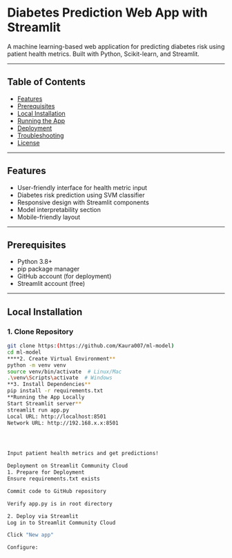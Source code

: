 # Diabetes Prediction Web App with Streamlit

A machine learning-based web application for predicting diabetes risk using patient health metrics. Built with Python, Scikit-learn, and Streamlit.

---

## Table of Contents
- [Features](#features)
- [Prerequisites](#prerequisites)
- [Local Installation](#local-installation)
- [Running the App](#running-the-app-locally)
- [Deployment](#deployment-on-streamlit-community-cloud)
- [Troubleshooting](#troubleshooting)
- [License](#license)

---

## Features
- User-friendly interface for health metric input
- Diabetes risk prediction using SVM classifier
- Responsive design with Streamlit components
- Model interpretability section
- Mobile-friendly layout

---

## Prerequisites

- Python 3.8+
- pip package manager
- GitHub account (for deployment)
- Streamlit account (free)

---

## Local Installation

### 1. Clone Repository
```bash
git clone https:(https://github.com/Kaura007/ml-model)
cd ml-model
****2. Create Virtual Environment**
python -m venv venv
source venv/bin/activate  # Linux/Mac
.\venv\Scripts\activate  # Windows
**3. Install Dependencies**
pip install -r requirements.txt
**Running the App Locally
Start Streamlit server**
streamlit run app.py
Local URL: http://localhost:8501
Network URL: http://192.168.x.x:8501




Input patient health metrics and get predictions!

Deployment on Streamlit Community Cloud
1. Prepare for Deployment
Ensure requirements.txt exists

Commit code to GitHub repository

Verify app.py is in root directory

2. Deploy via Streamlit
Log in to Streamlit Community Cloud

Click "New app"

Configure:
